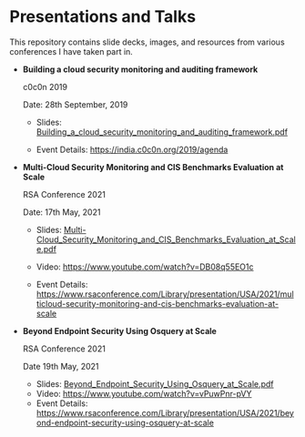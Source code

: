 # Presentations and Talks

This repository contains slide decks, images, and resources from various conferences I have taken part in.

* **Building a cloud security monitoring and auditing framework**

  c0c0n 2019

  Date: 28th September, 2019

  - Slides: [Building_a_cloud_security_monitoring_and_auditing_framework.pdf]

  - Event Details: https://india.c0c0n.org/2019/agenda

    [Building_a_cloud_security_monitoring_and_auditing_framework.pdf]: https://github.com/mitprasoon/presentations/blob/raw/2021-05-17_RSAC_2021_Multi_Cloud_Security_Monitoring_and_CIS_Benchmarks_Evaluation_at_Scale/2021-05-17_RSAC_2021_Multi_Cloud_Security_Monitoring_and_CIS_Benchmarks_Evaluation_at_Scale.pdf

* **Multi-Cloud Security Monitoring and CIS Benchmarks Evaluation at Scale**

  RSA Conference 2021

  Date: 17th May, 2021
     - Slides: [Multi-Cloud_Security_Monitoring_and_CIS_Benchmarks_Evaluation_at_Scale.pdf]

     - Video: https://www.youtube.com/watch?v=DB08q55EO1c

     - Event Details: https://www.rsaconference.com/Library/presentation/USA/2021/multicloud-security-monitoring-and-cis-benchmarks-evaluation-at-scale

          [Multi-Cloud_Security_Monitoring_and_CIS_Benchmarks_Evaluation_at_Scale.pdf]:https://github.com/mitprasoon/presentations/blob/raw/2021-05-17_RSAC_2021_Multi_Cloud_Security_Monitoring_and_CIS_Benchmarks_Evaluation_at_Scale/2021-05-17_RSAC_2021_Multi_Cloud_Security_Monitoring_and_CIS_Benchmarks_Evaluation_at_Scale.pdf



* **Beyond Endpoint Security Using Osquery at Scale**

  RSA Conference 2021

  Date 19th May, 2021

  - Slides: [Beyond_Endpoint_Security_Using_Osquery_at_Scale.pdf]
  - Video: https://www.youtube.com/watch?v=vPuwPnr-pVY
  - Event Details: https://www.rsaconference.com/Library/presentation/USA/2021/beyond-endpoint-security-using-osquery-at-scale

  [Beyond_Endpoint_Security_Using_Osquery_at_Scale.pdf]: https://github.com/mitprasoon/presentations/raw/main/2021-05-19_RSAC_2021_Beyond_Endpoint_Security_Using_Osquery_at_Scale/2021-05-19_RSAC_2021_Beyond_Endpoint_Security_Using_Osquery_at_Scale.pdf

